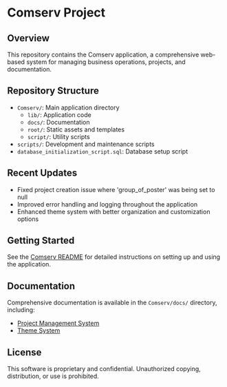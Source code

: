 # Comserv Project

## Overview
This repository contains the Comserv application, a comprehensive web-based system for managing business operations, projects, and documentation.

## Repository Structure
- `Comserv/`: Main application directory
  - `lib/`: Application code
  - `docs/`: Documentation
  - `root/`: Static assets and templates
  - `script/`: Utility scripts
- `scripts/`: Development and maintenance scripts
- `database_initialization_script.sql`: Database setup script

## Recent Updates
- Fixed project creation issue where 'group_of_poster' was being set to null
- Improved error handling and logging throughout the application
- Enhanced theme system with better organization and customization options

## Getting Started
See the [Comserv README](Comserv/README.md) for detailed instructions on setting up and using the application.

## Documentation
Comprehensive documentation is available in the `Comserv/docs/` directory, including:
- [Project Management System](Comserv/docs/project_management_system.md)
- [Theme System](Comserv/docs/THEME_SYSTEM_README.md)

## License
This software is proprietary and confidential. Unauthorized copying, distribution, or use is prohibited.